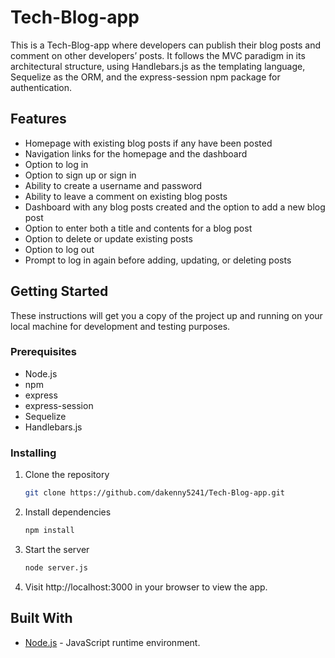# Tech-Blog-app

This is a Tech-Blog-app where developers can publish their blog posts and comment on other developers’ posts. It follows the MVC paradigm in its architectural structure, using Handlebars.js as the templating language, Sequelize as the ORM, and the express-session npm package for authentication.

## Features

- Homepage with existing blog posts if any have been posted
- Navigation links for the homepage and the dashboard
- Option to log in
- Option to sign up or sign in
- Ability to create a username and password
- Ability to leave a comment on existing blog posts
- Dashboard with any blog posts created and the option to add a new blog post
- Option to enter both a title and contents for a blog post
- Option to delete or update existing posts
- Option to log out
- Prompt to log in again before adding, updating, or deleting posts

## Getting Started

These instructions will get you a copy of the project up and running on your local machine for development and testing purposes.

### Prerequisites

- Node.js
- npm
- express
- express-session
- Sequelize
- Handlebars.js

### Installing

1. Clone the repository

   ```bash
   git clone https://github.com/dakenny5241/Tech-Blog-app.git
   ```

2. Install dependencies

   ```bash
   npm install
   ```

3. Start the server

   ```bash
   node server.js
   ```

4. Visit http://localhost:3000 in your browser to view the app.

## Built With

- [Node.js](https://nodejs.org/en/) - JavaScript runtime environment.